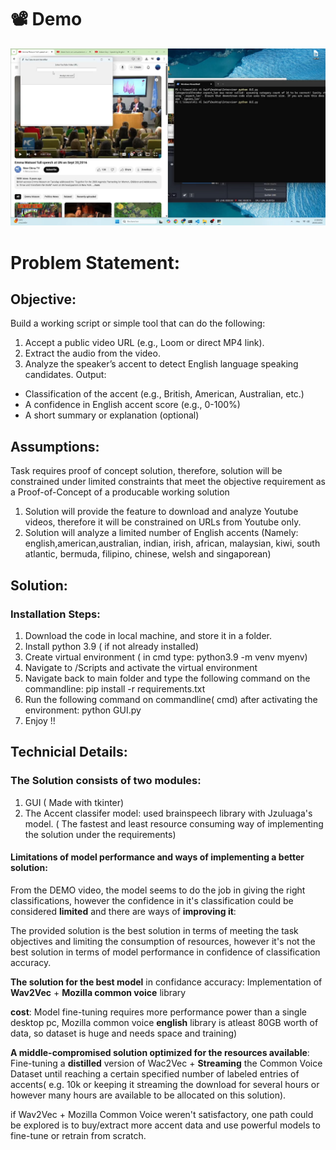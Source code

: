 # 📽️ Demo

[![Watch the video](videoframe_10379.png)](https://youtu.be/ONuoW3pODB8)


# Problem Statement:

## Objective:
Build a working script or simple tool that can do the following:
1. Accept a public video URL (e.g., Loom or direct MP4 link).
2. Extract the audio from the video.
3. Analyze the speaker’s accent to detect English language speaking candidates. 
Output:
  - Classification of the accent (e.g., British, American, Australian, etc.)
  - A confidence in English accent score (e.g., 0-100%)
  - A short summary or explanation (optional)


## Assumptions:
Task requires proof of concept solution, therefore, solution will be constrained under limited constraints that meet the objective requirement as a Proof-of-Concept of a producable working solution

1) Solution will provide the feature to download and analyze Youtube videos, therefore it will be constrained on URLs from Youtube only.
2) Solution will analyze a limited number of English accents (Namely: english,american,australian, indian, irish, african, malaysian, kiwi, south atlantic, bermuda, filipino, chinese, welsh and singaporean)

## Solution:
### Installation Steps:

1) Download the code in local machine, and store it in a folder.
2) Install python 3.9 ( if not already installed)
3) Create virtual environment ( in cmd type: python3.9 -m venv myenv) 
4) Navigate to /Scripts and activate the virtual environment
5) Navigate back to main folder and type the following command on the commandline: pip install -r requirements.txt
6) Run the following command on commandline( cmd) after activating the environment: python GUI.py
7) Enjoy !!

## Technicial Details:
### The Solution consists of two modules:
1) GUI ( Made with tkinter)
2) The Accent classifer model: used brainspeech library with Jzuluaga's model. ( The fastest and least resource consuming way of implementing the solution under the requirements)

#### Limitations of model performance and ways of implementing a better solution:
From the DEMO video, the model seems to do the job in giving the right classifications, however the confidence in it's classification could be considered __limited__ and there are ways of __improving it__:

The provided solution is the best solution in terms of meeting the task objectives and limiting the consumption of resources, however it's not the best solution in terms of model performance in confidence of classification accuracy.

__The solution for the best model__ in confidance accuracy: Implementation of __Wav2Vec__ + __Mozilla  common voice__ library

__cost__: Model fine-tuning requires more performance power than a single desktop pc, Mozilla common voice __english__ library is atleast 80GB worth of data, so dataset is huge and needs space and training)

__A middle-compromised solution optimized for the resources available__: Fine-tuning a __distilled__ version of Wac2Vec + __Streaming__ the Common Voice Dataset until reaching a certain specified number of labeled entries of accents( e.g. 10k or keeping it streaming the download for several hours or however many hours are available to be allocated on this solution).

if Wav2Vec + Mozilla Common Voice weren't satisfactory, one path could be explored is to buy/extract more accent data and use powerful models to fine-tune or retrain from scratch.
